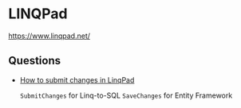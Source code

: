 # LINQPad

<https://www.linqpad.net/>

## Questions

* [How to submit changes in LinqPad](https://stackoverflow.com/q/18438924/1366033)

  `SubmitChanges` for Linq-to-SQL
  `SaveChanges` for Entity Framework

